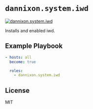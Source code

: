# `dannixon.system.iwd`

[![dannixon.system.iwd](https://github.com/DanNixon/ansible-system/actions/workflows/iwd.yml/badge.svg?branch=main)](https://github.com/DanNixon/ansible-system/actions/workflows/iwd.yml)

Installs and enabled iwd.

## Example Playbook

```yaml
- hosts: all
  become: true

  roles:
    - dannixon.system.iwd
```

## License

MIT
